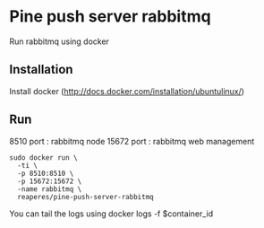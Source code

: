 Pine push server rabbitmq
==========================
Run rabbitmq using docker

Installation
-------------
Install docker (http://docs.docker.com/installation/ubuntulinux/)

Run
----
 8510 port : rabbitmq node
15672 port : rabbitmq web management

    sudo docker run \
      -ti \
      -p 8510:8510 \
      -p 15672:15672 \
      -name rabbitmq \
      reaperes/pine-push-server-rabbitmq

You can tail the logs using docker logs -f $container_id
